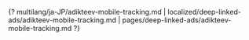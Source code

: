 {? multilang/ja-JP/adikteev-mobile-tracking.md | localized/deep-linked-ads/adikteev-mobile-tracking.md | pages/deep-linked-ads/adikteev-mobile-tracking.md ?}
